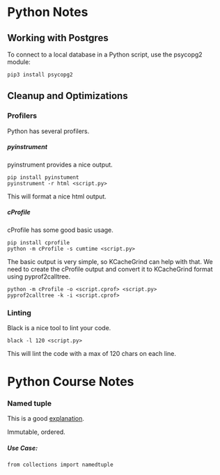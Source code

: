 # Python Notes

## Working with Postgres

To connect to a local database in a Python script, use the psycopg2 module:

```shell
pip3 install psycopg2
```

## Cleanup and Optimizations
### Profilers
Python has several profilers. 

##### pyinstrument
pyinstrument provides a nice output.
```shell
pip install pyinstument
pyinstrument -r html <script.py>
```
This will format a nice html output.

##### cProfile
cProfile has some good basic usage.

```shell
pip install cprofile
python -m cProfile -s cumtime <script.py>
```

The basic output is very simple, so KCacheGrind can help with that. We need to create the cProfile output and convert it to KCacheGrind format using pyprof2calltree.

```shell
python -m cProfile -o <script.cprof> <script.py>
pyprof2calltree -k -i <script.cprof>
```


### Linting
Black is a nice tool to lint your code.


```shell
black -l 120 <script.py>
```
This will lint the code with a max of 120 chars on each line.

# Python Course Notes

### Named tuple

This is a good [explanation](https://stackoverflow.com/questions/2970608/what-are-named-tuples-in-python).

Immutable, ordered.

##### Use Case:
```python3
from collections import namedtuple
```

